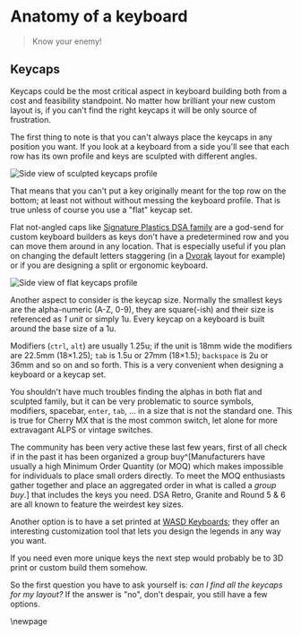 # Anatomy of a keyboard

> Know your enemy!

## Keycaps

Keycaps could be the most critical aspect in keyboard building both from a cost and feasibility standpoint. No matter how brilliant your new custom layout is, if you can't find the right keycaps it will be only source of frustration.

The first thing to note is that you can't always place the keycaps in any position you want. If you look at a keyboard from a side you'll see that each row has its own profile and keys are sculpted with different angles.

![Side view of sculpted keycaps profile](imgs/keycaps-profile-sculpted.png "Sculpted keycaps profile")

That means that you can't put a key originally meant for the top row on the bottom; at least not without without messing the keyboard profile. That is true unless of course you use a "flat" keycap set.

Flat not-angled caps like [Signature Plastics DSA family](http://keycapsdirect.com/key-caps.php) are a god-send for custom keyboard builders as keys don't have a predetermined row and you can move them around in any location. That is especially useful if you plan on changing the default letters staggering (in a [Dvorak](https://en.wikipedia.org/wiki/Keyboard_layout#Dvorak) layout for example) or if you are designing a split or ergonomic keyboard.

![Side view of flat keycaps profile](imgs/keycaps-profile-flat.png "Flat keycaps profile")

Another aspect to consider is the keycap size. Normally the smallest keys are the alpha-numeric (A-Z, 0-9), they are square(-ish) and their size is referenced as _1 unit_ or simply 1u. Every keycap on a keyboard is built around the base size of a 1u.

Modifiers (`ctrl`, `alt`) are usually 1.25u; if the unit is 18mm wide the modifiers are 22.5mm (18×1.25); `tab` is 1.5u or 27mm (18×1.5); `backspace` is 2u or 36mm and so on and so forth. This is a very convenient when designing a keyboard or a keycap set.

You shouldn't have much troubles finding the alphas in both flat and sculpted family, but it can be very problematic to source symbols, modifiers, spacebar, `enter`, `tab`, ... in a size that is not the standard one. This is true for Cherry MX that is the most common switch, let alone for more extravagant ALPS or vintage switches.

The community has been very active these last few years, first of all check if in the past it has been organized a group buy^[Manufacturers have usually a high Minimum Order Quantity (or MOQ) which makes impossible for individuals to place small orders directly. To meet the MOQ enthusiasts gather together and place an aggregated order in what is called a _group buy_.] that includes the keys you need. DSA Retro, Granite and Round 5 & 6 are all known to feature the weirdest key sizes.

Another option is to have a set printed at [WASD Keyboards](http://www.wasdkeyboards.com/); they offer an interesting customization tool that lets you design the legends in any way you want.

If you need even more unique keys the next step would probably be to 3D print or custom build them somehow.

So the first question you have to ask yourself is: _can I find all the keycaps for my layout?_ If the answer is "no", don't despair, you still have a few options.

\newpage
